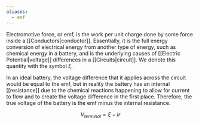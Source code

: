 ```yaml
---
aliases:
  - emf
---
```

Electromotive force, or emf, is the work per unit charge done by some force inside a [[Conductors|conductor]]. Essentially, it is the full energy conversion of electrical energy from another type of energy, such as chemical energy in a battery, and is the underlying causes of [[Electric Potential|voltage]] differences in a [[Circuits|circuit]]. We denote this quantity with the symbol $\xi$.

In an ideal battery, the voltage difference that it applies across the circuit would be equal to the emf, but in reality the battery has an internal [[resistance]] due to the chemical reactions happening to allow for current to flow and to create the voltage difference in the first place. Therefore, the true voltage of the battery is the emf minus the internal resistance.

$$
V_{terminal} = \xi - Ir
$$

